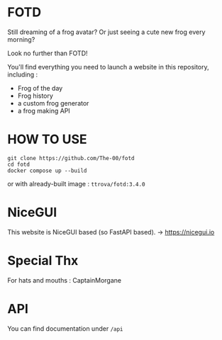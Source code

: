 # FOTD

Still dreaming of a frog avatar? Or just seeing a cute new frog every morning?

Look no further than FOTD!

You'll find everything you need to launch a website in this repository, including :
- Frog of the day
- Frog history
- a custom frog generator
- a frog making API

# HOW TO USE

```
git clone https://github.com/The-00/fotd
cd fotd
docker compose up --build
```

or with already-built image : `ttrova/fotd:3.4.0`

# NiceGUI

This website is NiceGUI based (so FastAPI based). -> https://nicegui.io

# Special Thx

For hats and mouths : CaptainMorgane

# API 

You can find documentation under `/api`



